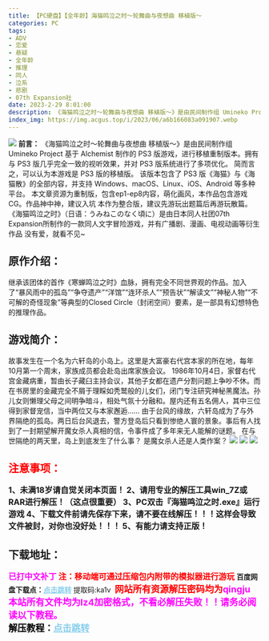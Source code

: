 ```yaml
---
title: 【PC硬盘】【全年龄】海猫鸣泣之时～轮舞曲与夜想曲 移植版～
categories: PC
tags:
- ADV
- 恋爱
- 悬疑
- 全年龄
- 推理
- 同人
- 泣系
- 悲剧
- 07th Expansion社
date: 2023-2-29 8:01:00
description: 《海猫鸣泣之时～轮舞曲与夜想曲 移植版～》是由民间制作组 Umineko Project 基于 Alchemist 制作的 PS3 版游戏，进行移植重制版本。拥有与 PS3 版几乎完全一致的视听效果，并对 PS3 版系统进行了多项优化。简而言之，可以认为本游戏是 PS3 版的移植版。该版本包含了 PS3 版《海猫》与《海猫散》的全部内容，并支持 Windows、macOS、Linux、iOS、Android 等多种平台。
index_img: https://img.acgus.top/i/2023/06/a6b166083a091907.webp
---
```

![](https://img.acgus.top/i/2023/06/a6b166083a091907.webp)
**前言：**
《海猫鸣泣之时～轮舞曲与夜想曲 移植版～》是由民间制作组 Umineko Project 基于 Alchemist 制作的 PS3 版游戏，进行移植重制版本。拥有与 PS3 版几乎完全一致的视听效果，并对 PS3 版系统进行了多项优化。
简而言之，可以认为本游戏是 PS3 版的移植版。
该版本包含了 PS3 版《海猫》与《海猫散》的全部内容，并支持 Windows、macOS、Linux、iOS、Android 等多种平台。
本文章资源为重制版，包含ep1-ep8内容，萌化画风，本作品包含游戏CG。作品神中神，建议入坑
本作为整合版，建议先游玩出题篇后再游玩散篇。
《海猫鸣泣之时》（日语：うみねこのなく頃に）是由日本同人社团07th Expansion所制作的一款同人文字冒险游戏，并有广播剧、漫画、电视动画等衍生作品
没有爱，就看不见~

## 原作介绍：
继承该团体的首作《寒蝉鸣泣之时》血脉，拥有完全不同世界观的作品。加入了“暴风雨中的孤岛”“争夺遗产”“洋馆”“连环杀人”“预告状”“解读文”“神秘人物”“不可解的奇怪现象”等典型的Closed Circle（封闭空间）要素，是一部具有幻想特色的推理作品。

## 游戏简介：
故事发生在一个名为六轩岛的小岛上。这里是大富豪右代宫本家的所在地，每年10月第一个周末，家族成员都会赴岛出席家族会议。
 1986年10月4日，家督右代宫金藏病重，暂由长子藏臼主持会议，其他子女都在遗产分割问题上争吵不休。而在书房里的金藏完全不屑于理睬如秃鹫般的儿女们，闭门专注研究神秘黑魔法。孙儿女则懒理父母之间明争暗斗，相处气氛十分融和。屋内还有五名佣人，其中三位得到家督宠信，当中两位又与本家邂逅……
由于台风的缘故，六轩岛成为了与外界隔绝的孤岛。两日后台风退去，警方登岛后只看到惨绝人寰的景象。事后有人找到了一封期望解开魔女杀人真相的信，令事件成了多年来无人能解的谜题。
在与世隔绝的两天里，岛上到底发生了什么事？
是魔女杀人还是人类作案？
![](https://img.acgus.top/i/2023/06/e8ed9edbb7091914.webp)
![](https://img.acgus.top/i/2023/06/708dbca193091912.webp)
![](https://img.acgus.top/i/2023/06/bfe0b0fead091910.webp)





## <font color=#FF0000 >注意事项：</font>
<font size=3><b>1、未满18岁请自觉关闭本页面！
2、请用专业的解压工具win_7Z或RAR进行解压！（这点很重要）
3、PC双击『海猫鸣泣之时.exe』运行游戏
4、下载文件前请先保存下来，请不要在线解压！！！这样会导致文件被封，对你也没好处！！！
5、有能力请支持正版！</b></font>

## 下载地址：
<font color=#FF00FF size=3><b>已打中文补丁</b></font>
<font color=#FF0000 size=3>**注：移动端可通过压缩包内附带的模拟器进行游玩**</font>
<b>百度网盘下载点：</b><a href="https://pan.baidu.com/s/138-qf94Qi1Ey2UQNgttuBQ?pwd=ka1v" style="color: #87CEEB;"><b>点击跳转</b></a> 提取码:ka1v
<a style="padding: 0" href="https://post.qingju.org/AD/"><img style="max-width:100%" src="https://img.acgus.top/i/2024/07/478f689b8021d8d499ab43d21acf137a.gif" alt=""></a>
<b><font color=#FF0000 size=4>网站所有资源解压密码均为</b></font><b><font color=#FF00FF size=4>qingju</font><font color=#FF0000 ></font></b><br><b><font color=#FF00FF size=4>本站所有文件均为lz4加密格式，不看必解压失败！！请务必阅读以下教程。</b></font><br><b><font color=#000 size=4>解压教程：</b><a href="https://post.qingju.org/tutorial/000/" style="color: #87CEEB;"><b>点击跳转</b></a>